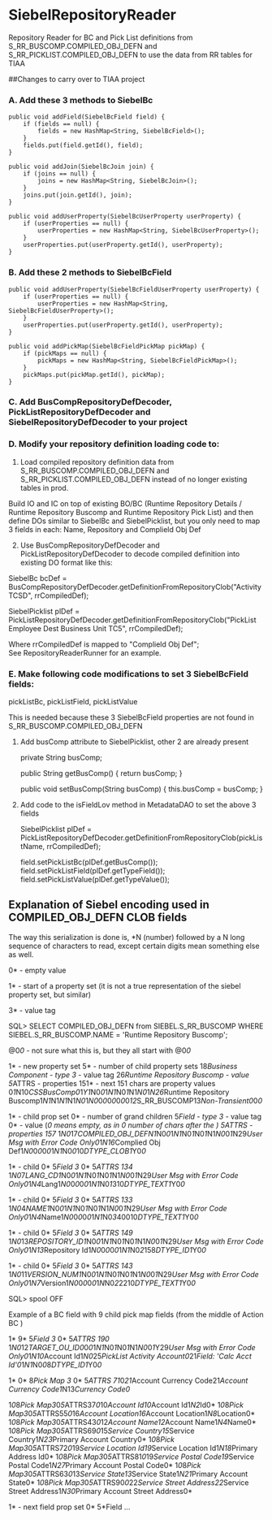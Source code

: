 # SiebelRepositoryReader
Repository Reader for BC and Pick List definitions from 
S_RR_BUSCOMP.COMPILED_OBJ_DEFN  and  S_RR_PICKLIST.COMPILED_OBJ_DEFN 
to use the data from RR tables for TIAA 

##Changes to carry over to TIAA project

### A. Add these 3 methods to SiebelBc

    public void addField(SiebelBcField field) {
		if (fields == null) {
			fields = new HashMap<String, SiebelBcField>();		
		}
		fields.put(field.getId(), field);		
	}
	
	public void addJoin(SiebelBcJoin join) {
		if (joins == null) {
			joins = new HashMap<String, SiebelBcJoin>();		
		}
		joins.put(join.getId(), join);		
	}
	
	public void addUserProperty(SiebelBcUserProperty userProperty) {
		if (userProperties == null) {
			userProperties = new HashMap<String, SiebelBcUserProperty>();		
		}
		userProperties.put(userProperty.getId(), userProperty);		
	}	
	
### B. Add these 2 methods to SiebelBcField
	
	public void addUserProperty(SiebelBcFieldUserProperty userProperty) {
		if (userProperties == null) {
			userProperties = new HashMap<String, SiebelBcFieldUserProperty>();		
		}
		userProperties.put(userProperty.getId(), userProperty);		
	}
	
	public void addPickMap(SiebelBcFieldPickMap pickMap) {
		if (pickMaps == null) {
			pickMaps = new HashMap<String, SiebelBcFieldPickMap>();		
		}
		pickMaps.put(pickMap.getId(), pickMap);		
	}		

### C. Add BusCompRepositoryDefDecoder, PickListRepositoryDefDecoder and SiebelRepositoryDefDecoder to your project

### D. Modify your repository definition loading code to:
1. Load compiled repository definition data from S_RR_BUSCOMP.COMPILED_OBJ_DEFN and S_RR_PICKLIST.COMPILED_OBJ_DEFN instead of no longer existing tables in prod.

Build IO and IC on top of existing BO/BC (Runtime Repository Details / Runtime Repository Buscomp and Runtime Repository Pick List) and then define DOs similar to SiebelBc and SiebelPicklist, but you only need to map 3 fields in each: Name, Repository and Complield Obj Def

2. Use BusCompRepositoryDefDecoder and PickListRepositoryDefDecoder to decode compiled definition into existing DO format like this:

SiebelBc bcDef = 
	BusCompRepositoryDefDecoder.getDefinitionFromRepositoryClob("Activity TCSD", rrCompiledDef);
	
SiebelPicklist plDef =
	PickListRepositoryDefDecoder.getDefinitionFromRepositoryClob("PickList Employee Dest Business Unit TC5", rrCompiledDef);
	
Where rrCompiledDef is mapped to "Complield Obj Def"; 		
See RepositoryReaderRunner for an example.

### E. Make following code modifications to set 3 SiebelBcField fields:
pickListBc,
pickListField,
pickListValue

This is needed because these 3 SiebelBcField properties are not found in S_RR_BUSCOMP.COMPILED_OBJ_DEFN

1. Add busComp attribute to SiebelPicklist, other 2 are already present
	
	private String busComp;

	public String getBusComp() {
		return busComp;
	}	
	
	public void setBusComp(String busComp) {
		this.busComp = busComp;
	}	
	
2. Add code to the isFieldLov method in MetadataDAO to set the above 3 fields

	SiebelPicklist plDef = 
		PickListRepositoryDefDecoder.getDefinitionFromRepositoryClob(pickListName, rrCompiledDef);

	field.setPickListBc(plDef.getBusComp());
	field.setPickListField(plDef.getTypeField());
	field.setPickListValue(plDef.getTypeValue());
	

## Explanation of Siebel encoding used in COMPILED_OBJ_DEFN CLOB fields

The way this serialization is done is, *N (number) followed by a N long sequence of characters to read, except certain digits mean something else as well.

0* - empty value

1* - start of a property set (it is not a true representation of the siebel property set, but similar)

3* - value tag

SQL> SELECT COMPILED_OBJ_DEFN from SIEBEL.S_RR_BUSCOMP WHERE SIEBEL.S_RR_BUSCOMP.NAME = 'Runtime Repository Buscomp';

@0*0*  - not sure what this is, but they all start with @0*0* 

1*  - new property set
5*  - number of child property sets
18*Business Component - type
3* - value tag
26*Runtime Repository Buscomp - value
5*ATTRS - properties
151* - next 151 chars are property values
 0*1*N10*CSSBusComp0*1*Y1*N0*0*1*N1*N0*1*N1*N0*1*N26*Runtime Repository Buscomp1*N1*N1*N1*N1*N0*1*N0*0*0*0*0*0*0*0*12*S_RR_BUSCOMP13*Non-Transient0*0*0*

1*  - child prop set
0*  - number of grand children
5*Field - type
3* - value tag
0* - value (*0 means empty, as in 0 number of chars after  the *)
5*ATTRS - properties
157*
 1*N0*17*COMPILED_OBJ_DEFN1*N0*0*1*N1*N0*1*N0*1*N1*N0*0*1*N29*User Msg with Error Code Only0*1*N16*Complied Obj Def1*N0*0*0*0*0*1*N1*N0*0*10*DTYPE_CLOB1*Y0*0* 

1*  - child
0* 
5*Field
3*
0*
5*ATTRS
134*
 1*N0*7*LANG_CD1*N0*0*1*N1*N0*1*N0*1*N1*N0*0*1*N29*User Msg with Error Code Only0*1*N4*Lang1*N0*0*0*0*0*1*N1*N0*1*310*DTYPE_TEXT1*Y0*0*

1*  - child
0*
5*Field
3*
0*
5*ATTRS
133*
 1*N0*4*NAME1*N0*0*1*N1*N0*1*N0*1*N1*N0*0*1*N29*User Msg with Error Code Only0*1*N4*Name1*N0*0*0*0*0*1*N1*N0*3*40010*DTYPE_TEXT1*Y0*0*

1* - child
0*
5*Field
3*
0*
5*ATTRS
149*
 1*N0*13*REPOSITORY_ID1*N0*0*1*N1*N0*1*N0*1*N1*N0*0*1*N29*User Msg with Error Code Only0*1*N13*Repository Id1*N0*0*0*0*0*1*N1*N0*2*158*DTYPE_ID1*Y0*0*

1* - child
0*
5*Field
3*
0*
5*ATTRS
143*
  1*N0*11*VERSION_NUM1*N0*0*1*N1*N0*1*N0*1*N1*N0*0*1*N29*User Msg with Error Code Only0*1*N7*Version1*N0*0*0*0*0*1*N*N0*2*2210*DTYPE_TEXT1*Y0*0*                                                   
                                                                                

SQL> spool OFF


Example of a BC field with 9 child pick map fields (from the middle of Action BC )

1*
9*
5*Field
3*
0*
5*ATTRS
190*
 1*N0*12*TARGET_OU_ID0*0*0*1*N1*N0*1*N0*1*N1*N0*0*1*Y29*User Msg with Error Code Only0*1*N10*Account Id1*N0*25*PickList Activity Account0*21*Field: 'Calc Acct Id'0*1*N1*N0*0*8*DTYPE_ID1*Y0*0*

1*
0*
8*Pick Map
3*
0*
5*ATTRS
	71*0*21*Account Currency Code21*Account Currency Code1*N13*Currency Code0*

1*0*8*Pick Map3*0*5*ATTRS37*0*10*Account Id10*Account Id1*N2*Id0*
1*0*8*Pick Map3*0*5*ATTRS55*0*16*Account Location16*Account Location1*N8*Location0*
1*0*8*Pick Map3*0*5*ATTRS43*0*12*Account Name12*Account Name1*N4*Name0*
1*0*8*Pick Map3*0*5*ATTRS69*0*15*Service Country15*Service Country1*N23*Primary Account Country0*
1*0*8*Pick Map3*0*5*ATTRS72*0*19*Service Location Id19*Service Location Id1*N18*Primary Address Id0*
1*0*8*Pick Map3*0*5*ATTRS81*0*19*Service Postal Code19*Service Postal Code1*N27*Primary Account Postal Code0*
1*0*8*Pick Map3*0*5*ATTRS63*0*13*Service State13*Service State1*N21*Primary Account State0*
1*0*8*Pick Map3*0*5*ATTRS90*0*22*Service Street Address22*Service Street Address1*N30*Primary Account Street Address0*

1*  -  next field prop set
0*
5*Field 
…

